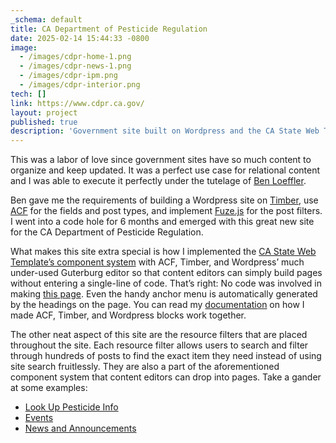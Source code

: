 ```yaml
---
_schema: default
title: CA Department of Pesticide Regulation
date: 2025-02-14 15:44:33 -0800
image:
  - /images/cdpr-home-1.png
  - /images/cdpr-news-1.png
  - /images/cdpr-ipm.png
  - /images/cdpr-interior.png
tech: []
link: https://www.cdpr.ca.gov/
layout: project
published: true
description: 'Government site built on Wordpress and the CA State Web Template.  '
---
```

This was a labor of love since government sites have so much content to organize and keep updated. It was a perfect use case for relational content and I was able to execute it perfectly under the tutelage of [Ben Loeffler](https://ben.direct/).

Ben gave me the requirements of building a Wordpress site on [Timber](https://timber.github.io/docs/v2/), use [ACF](https://www.advancedcustomfields.com/) for the fields and post types, and implement [Fuze.js](https://www.fusejs.io/) for the post filters. I went into a code hole for 6 months and emerged with this great new site for the CA Department of Pesticide Regulation.

What makes this site extra special is how I implemented the [CA State Web Template’s component system](https://template.webstandards.ca.gov/components.html) with ACF, Timber, and Wordpress’ much under-used Guterburg editor so that content editors can simply build pages without entering a single-line of code. That’s right: No code was involved in making [this page](https://www.cdpr.ca.gov/continuing-education/). Even the handy anchor menu is automatically generated by the headings on the page. You can read my [documentation](https://timber.github.io/docs/v2/guides/gutenberg/) on how I made ACF, Timber, and Wordpress blocks work together.

The other neat aspect of this site are the resource filters that are placed throughout the site. Each resource filter allows users to search and filter through hundreds of posts to find the exact item they need instead of using site search fruitlessly. They are also a part of the aforementioned component system that content editors can drop into pages. Take a gander at some examples:

* [Look Up Pesticide Info](https://www.cdpr.ca.gov/look-up-pesticide-info/)
* [Events](https://www.cdpr.ca.gov/meetings-and-events/)
* [News and Announcements](https://www.cdpr.ca.gov/news-and-announcements/)